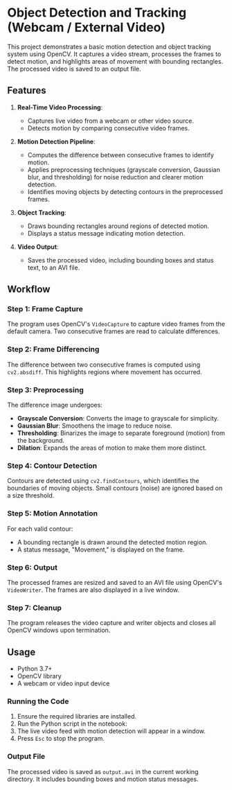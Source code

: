 # Object Detection and Tracking (Webcam / External Video)

This project demonstrates a basic motion detection and object tracking system using OpenCV. It captures a video stream, processes the frames to detect motion, and highlights areas of movement with bounding rectangles. The processed video is saved to an output file.

## Features

1. **Real-Time Video Processing**:
   - Captures live video from a webcam or other video source.
   - Detects motion by comparing consecutive video frames.

2. **Motion Detection Pipeline**:
   - Computes the difference between consecutive frames to identify motion.
   - Applies preprocessing techniques (grayscale conversion, Gaussian blur, and thresholding) for noise reduction and clearer motion detection.
   - Identifies moving objects by detecting contours in the preprocessed frames.

3. **Object Tracking**:
   - Draws bounding rectangles around regions of detected motion.
   - Displays a status message indicating motion detection.

4. **Video Output**:
   - Saves the processed video, including bounding boxes and status text, to an AVI file.

## Workflow

### Step 1: Frame Capture
The program uses OpenCV's `VideoCapture` to capture video frames from the default camera. Two consecutive frames are read to calculate differences.

### Step 2: Frame Differencing
The difference between two consecutive frames is computed using `cv2.absdiff`. This highlights regions where movement has occurred.

### Step 3: Preprocessing
The difference image undergoes:
- **Grayscale Conversion**: Converts the image to grayscale for simplicity.
- **Gaussian Blur**: Smoothens the image to reduce noise.
- **Thresholding**: Binarizes the image to separate foreground (motion) from the background.
- **Dilation**: Expands the areas of motion to make them more distinct.

### Step 4: Contour Detection
Contours are detected using `cv2.findContours`, which identifies the boundaries of moving objects. Small contours (noise) are ignored based on a size threshold.

### Step 5: Motion Annotation
For each valid contour:
- A bounding rectangle is drawn around the detected motion region.
- A status message, "Movement," is displayed on the frame.

### Step 6: Output
The processed frames are resized and saved to an AVI file using OpenCV's `VideoWriter`. The frames are also displayed in a live window.

### Step 7: Cleanup
The program releases the video capture and writer objects and closes all OpenCV windows upon termination.

## Usage
- Python 3.7+
- OpenCV library
- A webcam or video input device

### Running the Code
1. Ensure the required libraries are installed.
2. Run the Python script in the notebook:
3. The live video feed with motion detection will appear in a window.
4. Press `Esc` to stop the program.

### Output File
The processed video is saved as `output.avi` in the current working directory. It includes bounding boxes and motion status messages.

